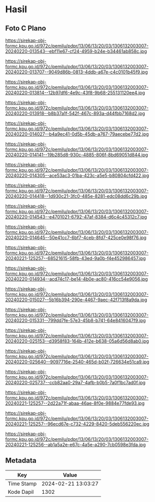 # Hasil

## Foto C Plano

https://sirekap-obj-formc.kpu.go.id/972c/pemilu/pdpr/13/06/13/20/03/1306132003007-20240220-013543--ebf11e67-cf24-4959-b24e-b34461ab858c.jpg

https://sirekap-obj-formc.kpu.go.id/972c/pemilu/pdpr/13/06/13/20/03/1306132003007-20240220-013707--9049d86b-0813-4ddb-a67e-c4c0101b45f9.jpg

https://sirekap-obj-formc.kpu.go.id/972c/pemilu/pdpr/13/06/13/20/03/1306132003007-20240220-013814--12b97df6-4e9c-43f8-9b68-255131120ee4.jpg

https://sirekap-obj-formc.kpu.go.id/972c/pemilu/pdpr/13/06/13/20/03/1306132003007-20240220-013918--b8b37a1f-542f-467c-893a-d44fbb7168d2.jpg

https://sirekap-obj-formc.kpu.go.id/972c/pemilu/pdpr/13/06/13/20/03/1306132003007-20240220-014027--b4a9ec41-0d5b-45db-a767-79aecebe77d2.jpg

https://sirekap-obj-formc.kpu.go.id/972c/pemilu/pdpr/13/06/13/20/03/1306132003007-20240220-014141--19b285d8-930c-4885-806f-8bd69051d844.jpg

https://sirekap-obj-formc.kpu.go.id/972c/pemilu/pdpr/13/06/13/20/03/1306132003007-20240220-014305--ace53ac3-01ba-423c-a5e5-b80804cfd422.jpg

https://sirekap-obj-formc.kpu.go.id/972c/pemilu/pdpr/13/06/13/20/03/1306132003007-20240220-014418--1d930c21-3fc0-485e-8281-edc08dd6c29b.jpg

https://sirekap-obj-formc.kpu.go.id/972c/pemilu/pdpr/13/06/13/20/03/1306132003007-20240220-014543--e4701021-6792-47af-8384-d6c4c45312c7.jpg

https://sirekap-obj-formc.kpu.go.id/972c/pemilu/pdpr/13/06/13/20/03/1306132003007-20240220-014645--50e41cc7-6bf7-4ceb-8fd7-425ce0e98f76.jpg

https://sirekap-obj-formc.kpu.go.id/972c/pemilu/pdpr/13/06/13/20/03/1306132003007-20240221-125257--68521615-58fb-43ed-9a0b-f4e452986457.jpg

https://sirekap-obj-formc.kpu.go.id/972c/pemilu/pdpr/13/06/13/20/03/1306132003007-20240220-014934--acd74c17-be14-4b0e-ac80-416cc54e9056.jpg

https://sirekap-obj-formc.kpu.go.id/972c/pemilu/pdpr/13/06/13/20/03/1306132003007-20240220-015027--5b16b394-290e-4467-9aec-42f713f8a9da.jpg

https://sirekap-obj-formc.kpu.go.id/972c/pemilu/pdpr/13/06/13/20/03/1306132003007-20240220-015331--799dd7fe-57e3-45b8-b741-64e8416047f9.jpg

https://sirekap-obj-formc.kpu.go.id/972c/pemilu/pdpr/13/06/13/20/03/1306132003007-20240220-025153--d3958f83-164b-412e-b638-05a6d56d8ab0.jpg

https://sirekap-obj-formc.kpu.go.id/972c/pemilu/pdpr/13/06/13/20/03/1306132003007-20240220-025640--9097716e-2540-465d-b02f-726634e51ca9.jpg

https://sirekap-obj-formc.kpu.go.id/972c/pemilu/pdpr/13/06/13/20/03/1306132003007-20240220-025737--ccb82aa0-29a7-4afb-b0b5-7a0f1bc7ad0f.jpg

https://sirekap-obj-formc.kpu.go.id/972c/pemilu/pdpr/13/06/13/20/03/1306132003007-20240221-125257--2d22a71f-abaa-46ae-8f0e-9884e77fde93.jpg

https://sirekap-obj-formc.kpu.go.id/972c/pemilu/pdpr/13/06/13/20/03/1306132003007-20240221-125257--96ecd67e-c732-4229-8420-5deb556220ec.jpg

https://sirekap-obj-formc.kpu.go.id/972c/pemilu/pdpr/13/06/13/20/03/1306132003007-20240221-125256--ab1a5a2e-e67c-4a5e-a290-7cb0598e3fda.jpg


## Metadata

| Key        | Value               |
| ---------- | ------------------- |
| Time Stamp | 2024-02-21 13:03:27 |
| Kode Dapil | 1302                |



